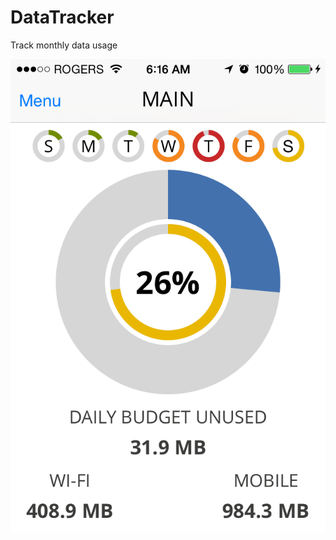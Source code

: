 # DataTracker
Track monthly data usage

![Alt text](/DataTracker/screenshot1.png?raw=true "Optional Title")
